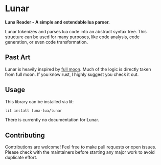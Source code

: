 # Lunar
**Luna Reader - A simple and extendable lua parser.**

Lunar tokenizes and parses lua code into an abstract syntax
tree. This structure can be used for many purposes, like
code analysis, code generation, or even code transformation.

## Past Art

Lunar is heavily inspired by [full moon](https://github.com/Kampfkarren/full-moon).
Much of the logic is directly taken from full moon. If you
know rust, I highly suggest you check it out.

## Usage

This library can be installed via lit:

```bash
lit install luna-lua/lunar
```

There is currently no documentation for Lunar.

## Contributing

Contributions are welcome! Feel free to make pull requests
or open issues. Please check with the maintainers before
starting any major work to avoid duplicate effort.